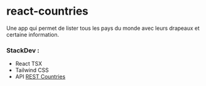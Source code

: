 # react-countries

Une app qui permet de lister tous les pays du monde avec leurs drapeaux et certaine information.

### StackDev :

- React TSX
- Tailwind CSS
- API [REST Countries](https://restcountries.com/#api-endpoints-v3)
